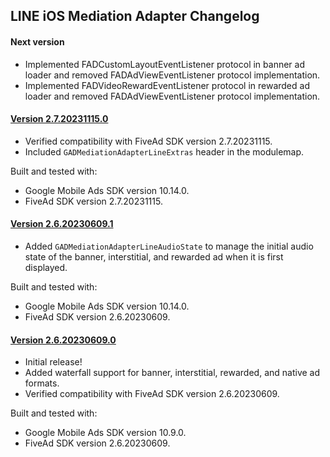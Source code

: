 ## LINE iOS Mediation Adapter Changelog

#### Next version
- Implemented FADCustomLayoutEventListener protocol in banner ad loader and removed FADAdViewEventListener protocol implementation.
- Implemented FADVideoRewardEventListener protocol in rewarded ad loader and removed FADAdViewEventListener protocol implementation.

#### [Version 2.7.20231115.0](https://dl.google.com/googleadmobadssdk/mediation/ios/line/LineAdapter-2.7.20231115.0.zip)
- Verified compatibility with FiveAd SDK version 2.7.20231115.
- Included `GADMediationAdapterLineExtras` header in the modulemap.

Built and tested with:
- Google Mobile Ads SDK version 10.14.0.
- FiveAd SDK version 2.7.20231115.

#### [Version 2.6.20230609.1](https://dl.google.com/googleadmobadssdk/mediation/ios/line/LineAdapter-2.6.20230609.1.zip)
- Added `GADMediationAdapterLineAudioState` to manage the initial audio state of the banner, interstitial, and rewarded ad when it is first displayed.

Built and tested with:
- Google Mobile Ads SDK version 10.14.0.
- FiveAd SDK version 2.6.20230609.

#### [Version 2.6.20230609.0](https://dl.google.com/googleadmobadssdk/mediation/ios/line/LineAdapter-2.6.20230609.0.zip)
- Initial release!
- Added waterfall support for banner, interstitial, rewarded, and native ad formats.
- Verified compatibility with FiveAd SDK version 2.6.20230609.

Built and tested with:
- Google Mobile Ads SDK version 10.9.0.
- FiveAd SDK version 2.6.20230609.